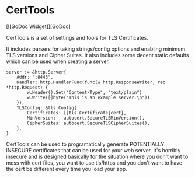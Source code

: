 # CertTools

[![GoDoc Widget]][GoDoc]

CertTools is a set of settings and tools for TLS Certificates.

It includes parsers for taking strings/config options and enabling minimum TLS versions and Cipher Suites.
It also includes some decent static defaults which can be used when creating a server.
```
server := &http.Server{
    Addr: ":8443",
    Handler: http.HandlerFunc(func(w http.ResponseWriter, req *http.Request) {
        w.Header().Set("Content-Type", "text/plain")
        w.Write([]byte("This is an example server.\n"))
    }),
    TLSConfig: &tls.Config{
        Certificates: []tls.Certificate{cert},
        MinVersion:   autocert.SecureTLSMinVersion(),
        CipherSuites: autocert.SecureTLSCipherSuites(),
    },
}
```

CertTools can be used to programatically generate POTENTIALLY INSECURE certificates that can be used for your web server.
It's horribly insecure and is designed basically for the situation where you don't want to mess with cert files, you want 
to use tls/https and you don't want to have the cert be different every time you load your app.
